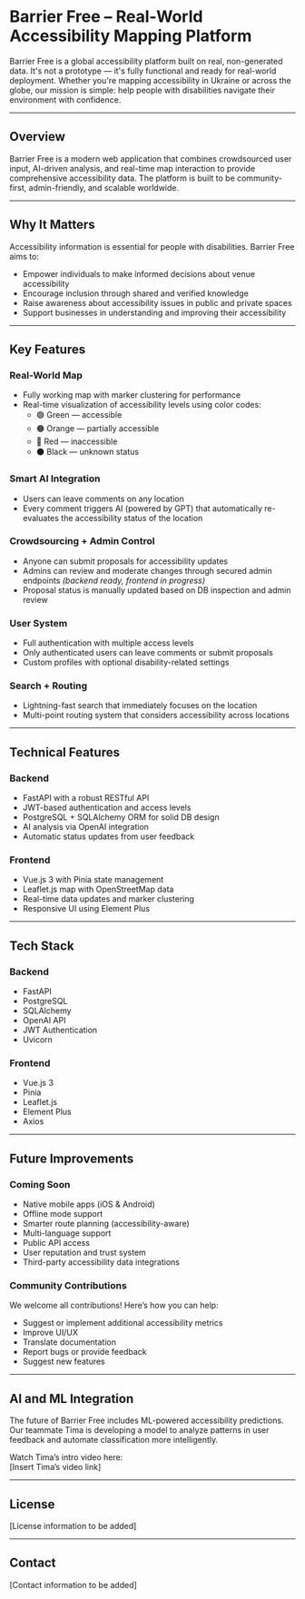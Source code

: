 # Barrier Free – Real-World Accessibility Mapping Platform

Barrier Free is a global accessibility platform built on real, non-generated data. It's not a prototype — it's fully functional and ready for real-world deployment. Whether you're mapping accessibility in Ukraine or across the globe, our mission is simple: help people with disabilities navigate their environment with confidence.

---

## Overview

Barrier Free is a modern web application that combines crowdsourced user input, AI-driven analysis, and real-time map interaction to provide comprehensive accessibility data. The platform is built to be community-first, admin-friendly, and scalable worldwide.

---

## Why It Matters

Accessibility information is essential for people with disabilities. Barrier Free aims to:

- Empower individuals to make informed decisions about venue accessibility
- Encourage inclusion through shared and verified knowledge
- Raise awareness about accessibility issues in public and private spaces
- Support businesses in understanding and improving their accessibility

---

## Key Features

### Real-World Map

- Fully working map with marker clustering for performance
- Real-time visualization of accessibility levels using color codes:
  - 🟢 Green — accessible
  - 🟠 Orange — partially accessible
  - 🔴 Red — inaccessible
  - ⚫ Black — unknown status

### Smart AI Integration

- Users can leave comments on any location
- Every comment triggers AI (powered by GPT) that automatically re-evaluates the accessibility status of the location

### Crowdsourcing + Admin Control

- Anyone can submit proposals for accessibility updates
- Admins can review and moderate changes through secured admin endpoints *(backend ready, frontend in progress)*
- Proposal status is manually updated based on DB inspection and admin review

### User System

- Full authentication with multiple access levels
- Only authenticated users can leave comments or submit proposals
- Custom profiles with optional disability-related settings

### Search + Routing

- Lightning-fast search that immediately focuses on the location
- Multi-point routing system that considers accessibility across locations

---

## Technical Features

### Backend

- FastAPI with a robust RESTful API
- JWT-based authentication and access levels
- PostgreSQL + SQLAlchemy ORM for solid DB design
- AI analysis via OpenAI integration
- Automatic status updates from user feedback

### Frontend

- Vue.js 3 with Pinia state management
- Leaflet.js map with OpenStreetMap data
- Real-time data updates and marker clustering
- Responsive UI using Element Plus

---

## Tech Stack

### Backend
- FastAPI
- PostgreSQL
- SQLAlchemy
- OpenAI API
- JWT Authentication
- Uvicorn

### Frontend
- Vue.js 3
- Pinia
- Leaflet.js
- Element Plus
- Axios

---

## Future Improvements

### Coming Soon
- Native mobile apps (iOS & Android)
- Offline mode support
- Smarter route planning (accessibility-aware)
- Multi-language support
- Public API access
- User reputation and trust system
- Third-party accessibility data integrations

### Community Contributions

We welcome all contributions! Here’s how you can help:

- Suggest or implement additional accessibility metrics
- Improve UI/UX
- Translate documentation
- Report bugs or provide feedback
- Suggest new features

---

## AI and ML Integration

The future of Barrier Free includes ML-powered accessibility predictions. Our teammate Tima is developing a model to analyze patterns in user feedback and automate classification more intelligently.

Watch Tima’s intro video here:  
[Insert Tima’s video link]

---

## License

[License information to be added]

---

## Contact

[Contact information to be added]